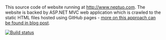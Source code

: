 This source code of website running at <http://www.neptuo.com>. The website is backed by ASP.NET MVC web application which is crawled to the static HTML files hosted using GitHub pages - [more on this approach can be found in blog post](http://www.neptuo.com/blog/2016/9/1/website-introduction/).

[![Build status](https://ci.appveyor.com/api/projects/status/dfxe4ek9ythd0yw4?svg=true)](https://ci.appveyor.com/project/Neptuo/com-neptuo)
